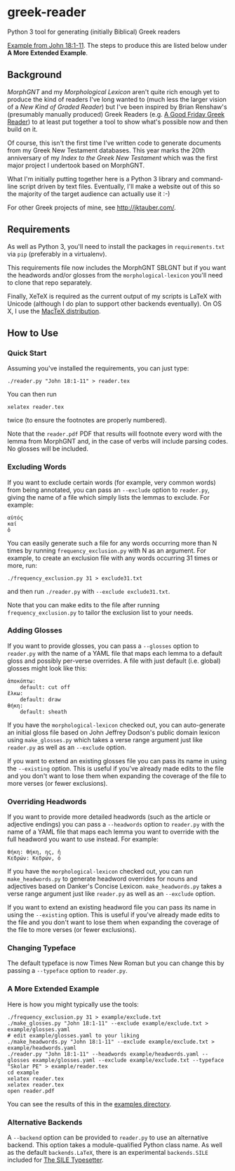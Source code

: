 # greek-reader

Python 3 tool for generating (initially Biblical) Greek readers

[Example from John 18:1-11](https://github.com/jtauber/greek-reader/raw/master/example/reader.pdf).
The steps to produce this are listed below under **A More Extended Example**.


## Background

*MorphGNT* and my *Morphological Lexicon* aren't quite rich enough yet to
produce the kind of readers I've long wanted to (much less the larger vision of
a *New Kind of Graded Reader*) but I've been inspired by Brian Renshaw's
(presumably manually produced) Greek Readers (e.g.
[A Good Friday Greek Reader](http://ntexegesis.com/blog/2014/4/18/a-good-friday-greek-reader-john-18-19))
to at least put together a tool to show what's possible now and then build on
it.

Of course, this isn't the first time I've written code to generate documents
from my Greek New Testament databases. This year marks the 20th anniversary of
my *Index to the Greek New Testament* which was the first major project I
undertook based on MorphGNT.

What I'm initially putting together here is a Python 3 library and command-line
script driven by text files. Eventually, I'll make a website out of this so the
majority of the target audience can actually use it :-)

For other Greek projects of mine, see <http://jktauber.com/>.


## Requirements

As well as Python 3, you'll need to install the packages in `requirements.txt`
via `pip` (preferably in a virtualenv).

This requirements file now includes the MorphGNT SBLGNT but if you want the
headwords and/or glosses from the `morphological-lexicon` you'll need to clone
that repo separately.

Finally, XeTeX is required as the current output of my scripts is LaTeX with
Unicode (although I do plan to support other backends eventually). On OS X, I
use the [MacTeX distribution](http://tug.org/mactex/mactex-download.html).


## How to Use


### Quick Start

Assuming you've installed the requirements, you can just type:

    ./reader.py "John 18:1-11" > reader.tex

You can then run

    xelatex reader.tex

twice (to ensure the footnotes are properly numbered).

Note that the `reader.pdf` PDF that results will footnote every word with the
lemma from MorphGNT and, in the case of verbs will include parsing codes. No
glosses will be included.


### Excluding Words

If you want to exclude certain words (for example, very common words) from
being annotated, you can pass an `--exclude` option to `reader.py`, giving the
name of a file which simply lists the lemmas to exclude. For example:

    αὐτός
    καί
    ὁ

You can easily generate such a file for any words occurring more than N times
by running `frequency_exclusion.py` with N as an argument. For example, to
create an exclusion file with any words occurring 31 times or more, run:

    ./frequency_exclusion.py 31 > exclude31.txt

and then run `./reader.py` with `--exclude exclude31.txt`.

Note that you can make edits to the file after running `frequency_exclusion.py`
to tailor the exclusion list to your needs.


### Adding Glosses

If you want to provide glosses, you can pass a `--glosses` option to `reader.py`
with the name of a YAML file that maps each lemma to a default gloss and
possibly per-verse overrides. A file with just default (i.e. global) glosses
might look like this:

    ἀποκόπτω:
        default: cut off
    ἕλκω:
        default: draw
    θήκη:
        default: sheath

If you have the `morphological-lexicon` checked out, you can auto-generate an
initial gloss file based on John Jeffrey Dodson's public domain lexicon using
`make_glosses.py` which takes a verse range argument just like `reader.py` as
well as an `--exclude` option.

If you want to extend an existing glosses file you can pass its name in using
the `--existing` option. This is useful if you've already made edits to the file
and you don't want to lose them when expanding the coverage of the file to more
verses (or fewer exclusions).


### Overriding Headwords

If you want to provide more detailed headwords (such as the article or
adjective endings) you can pass a `--headwords` option to `reader.py` with the
name of a YAML file that maps each lemma you want to override with the full
headword you want to use instead. For example:

    θήκη: θήκη, ης, ἡ
    Κεδρών: Κεδρών, ὁ

If you have the `morphological-lexicon` checked out, you can run
`make_headwords.py` to generate headword overrides for nouns and adjectives
based on Danker's Concise Lexicon. `make_headwords.py` takes a verse range
argument just like `reader.py` as well as an `--exclude` option.

If you want to extend an existing headword file you can pass its name in using
the `--existing` option. This is useful if you've already made edits to the file
and you don't want to lose them when expanding the coverage of the file to more
verses (or fewer exclusions).


### Changing Typeface

The default typeface is now Times New Roman but you can change this by passing
a `--typeface` option to `reader.py`.


### A More Extended Example

Here is how you might typically use the tools:

    ./frequency_exclusion.py 31 > example/exclude.txt
    ./make_glosses.py "John 18:1-11" --exclude example/exclude.txt > example/glosses.yaml
    # edit example/glosses.yaml to your liking
    ./make_headwords.py "John 18:1-11" --exclude example/exclude.txt > example/headwords.yaml
    ./reader.py "John 18:1-11" --headwords example/headwords.yaml --glosses example/glosses.yaml --exclude example/exclude.txt --typeface "Skolar PE" > example/reader.tex
    cd example
    xelatex reader.tex
    xelatex reader.tex
    open reader.pdf

You can see the results of this in the
[examples directory](https://github.com/jtauber/greek-reader/tree/master/example).


### Alternative Backends

A `--backend` option can be provided to `reader.py` to use an alternative backend.
This option takes a module-qualified Python class name. As well as the default
`backends.LaTeX`, there is an experimental `backends.SILE` included for
[The SILE Typesetter](http://www.sile-typesetter.org).
